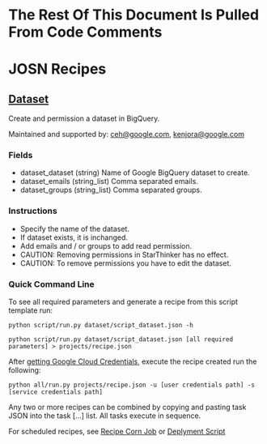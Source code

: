 # The Rest Of This Document Is Pulled From Code Comments


# JOSN Recipes

## [Dataset](dataset/script_dataset.json)

Create and permission a dataset in BigQuery.

Maintained and supported by: ceh@google.com, kenjora@google.com

### Fields

- dataset_dataset (string) Name of Google BigQuery dataset to create.
- dataset_emails (string_list) Comma separated emails.
- dataset_groups (string_list) Comma separated groups.

### Instructions

- Specify the name of the dataset.
- If dataset exists, it is inchanged.
- Add emails and / or groups to add read permission.
- CAUTION: Removing permissions in StarThinker has no effect.
- CAUTION: To remove permissions you have to edit the dataset.

### Quick Command Line

To see all required parameters and generate a recipe from this script template run:

`python script/run.py dataset/script_dataset.json -h`

`python script/run.py dataset/script_dataset.json [all required parameters] > projects/recipe.json`

After [getting Google Cloud Credentials](/auth/README.md), execute the recipe created run the following:

`python all/run.py projects/recipe.json -u [user credentials path] -s [service credentials path]`

Any two or more recipes can be combined by copying and pasting task JSON into the task [...] list.  All tasks execute in sequence.

For scheduled recipes, see [Recipe Corn Job](/cron/README.md) or [Deplyment Script](/deploy/README.md)


